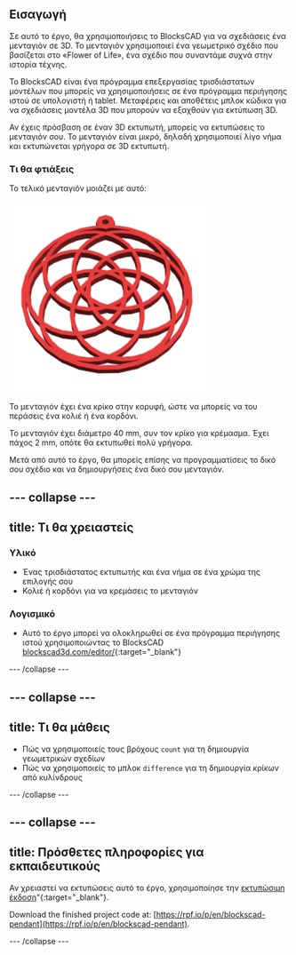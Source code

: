 ## Εισαγωγή

Σε αυτό το έργο, θα χρησιμοποιήσεις το BlocksCAD για να σχεδιάσεις ένα μενταγιόν σε 3D. Το μενταγιόν χρησιμοποιεί ένα γεωμετρικό σχέδιο που βασίζεται στο «Flower of Life», ένα σχέδιο που συναντάμε συχνά στην ιστορία τέχνης.

Το BlocksCAD είναι ένα πρόγραμμα επεξεργασίας τρισδιάστατων μοντέλων που μπορείς να χρησιμοποιήσεις σε ένα πρόγραμμα περιήγησης ιστού σε υπολογιστή ή tablet. Μεταφέρεις και αποθέτεις μπλοκ κώδικα για να σχεδιάσεις μοντέλα 3D που μπορούν να εξαχθούν για εκτύπωση 3D.

Αν έχεις πρόσβαση σε έναν 3D εκτυπωτή, μπορείς να εκτυπώσεις το μενταγιόν σου. Το μενταγιόν είναι μικρό, δηλαδή χρησιμοποιεί λίγο νήμα και εκτυπώνεται γρήγορα σε 3D εκτυπωτή.

### Τι θα φτιάξεις

Το τελικό μενταγιόν μοιάζει με αυτό:

![στιγμιότυπο οθόνης](images/pendant-finished.png)

Το μενταγιόν έχει ένα κρίκο στην κορυφή, ώστε να μπορείς να του περάσεις ένα κολιέ ή ένα κορδόνι.

Το μενταγιόν έχει διάμετρο 40 mm, συν τον κρίκο για κρέμασμα. Έχει πάχος 2 mm, οπότε θα εκτυπωθεί πολύ γρήγορα.

Μετά από αυτό το έργο, θα μπορείς επίσης να προγραμματίσεις το δικό σου σχέδιο και να δημιουργήσεις ένα δικό σου μενταγιόν.

--- collapse ---
---
title: Τι θα χρειαστείς
---

### Υλικό

+ Ένας τρισδιάστατος εκτυπωτής και ένα νήμα σε ένα χρώμα της επιλογής σου
+ Κολιέ ή κορδόνι για να κρεμάσεις το μενταγιόν

### Λογισμικό

+ Αυτό το έργο μπορεί να ολοκληρωθεί σε ένα πρόγραμμα περιήγησης ιστού χρησιμοποιώντας το BlocksCAD [blockscad3d.com/editor/](https://www.blockscad3d.com/editor){:target="_blank"}

--- /collapse ---

--- collapse ---
---
title: Τι θα μάθεις
---

+ Πώς να χρησιμοποιείς τους βρόχους `count` για τη δημιουργία γεωμετρικών σχεδίων
+ Πώς να χρησιμοποιείς το μπλοκ `difference` για τη δημιουργία κρίκων από κυλίνδρους

--- /collapse ---

--- collapse ---
---
title: Πρόσθετες πληροφορίες για εκπαιδευτικούς
---

Αν χρειαστεί να εκτυπώσεις αυτό το έργο, χρησιμοποίησε την [εκτυπώσιμη έκδοση](https://projects.raspberrypi.org/en/projects/blockscad-pendant/print)"{:target="_blank"}.

Download the finished project code at: [https://rpf.io/p/en/blockscad-pendant](https://rpf.io/p/en/blockscad-pendant).

--- /collapse ---
